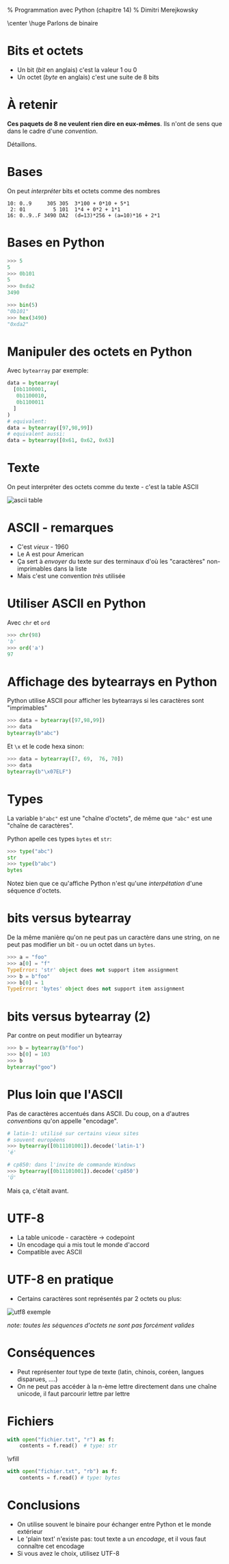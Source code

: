 % Programmation avec Python (chapitre 14)
% Dimitri Merejkowsky

\center \huge Parlons de binaire

# Bits et octets

* Un bit (*bit* en anglais) c'est la valeur 1 ou 0
* Un octet (*byte* en anglais) c'est une suite de 8 bits

# À retenir

**Ces paquets de 8 ne veulent rien dire en eux-mêmes**.
Ils n'ont de sens que dans le cadre d'une *convention*.

Détaillons.


# Bases

On peut *interpréter* bits et octets comme des nombres

```
10: 0..9     305 305  3*100 + 0*10 + 5*1
 2: 01         5 101  1*4 + 0*2 + 1*1
16: 0..9..F 3490 DA2  (d=13)*256 + (a=10)*16 + 2*1
```

# Bases en Python

```python
>>> 5
5
>>> 0b101
5
>>> 0xda2
3490
```

```python
>>> bin(5)
"0b101"
>>> hex(3490)
"0xda2"
```

# Manipuler des octets en Python

Avec `bytearray` par exemple:

```python
data = bytearray(
  [0b1100001,
   0b1100010,
   0b1100011
  ]
)
# equivalent:
data = bytearray([97,98,99])
# equivalent aussi:
data = bytearray([0x61, 0x62, 0x63]
```


# Texte

On peut interpréter des octets comme du texte - c'est la table ASCII

![ascii table](img/ascii-table.png)

# ASCII - remarques

* C'est *vieux* - 1960
* Le A est pour American
* Ça sert à *envoyer* du texte sur des terminaux d'où les "caractères" non-imprimables dans la liste
* Mais c'est une convention *très* utilisée

# Utiliser ASCII en Python

Avec `chr` et `ord`

```python
>>> chr(98)
'b'
>>> ord('a')
97
```

# Affichage des bytearrays en Python

Python utilise ASCII pour afficher les bytearrays si les caractères sont "imprimables"

```python
>>> data = bytearray([97,98,99])
>>> data
bytearray(b"abc")
```

Et `\x` et le code hexa sinon:

```python
>>> data = bytearray([7, 69,  76, 70])
>>> data
bytearray(b"\x07ELF")
```

# Types

La variable `b"abc"` est une "chaîne d'octets", de même que `"abc"` est une "chaîne de caractères".

Python apelle ces types `bytes` et `str`:

```python
>>> type("abc")
str
>>> type(b"abc")
bytes
```
Notez bien que ce qu'affiche Python n'est qu'une *interpétation* d'une séquence d'octets.

# bits versus bytearray

De la même manière qu'on ne peut pas un caractère dans une string, on ne peut
pas modifier un bit - ou un octet dans un `bytes`.

```python
>>> a = "foo"
>>> a[0] = "f"
TypeError: 'str' object does not support item assignment
>>> b = b"foo"
>>> b[0] = 1
TypeError: 'bytes' object does not support item assignment
```

# bits versus bytearray (2)

Par contre on peut modifier un bytearray

```python
>>> b = bytearray(b"foo")
>>> b[0] = 103
>>> b
bytearray("goo")
```


# Plus loin que l'ASCII

Pas de caractères accentués dans ASCII. Du coup, on a d'autres *conventions* qu'on appelle "encodage".

```python
# latin-1: utilisé sur certains vieux sites
# souvent européens
>>> bytearray([0b11101001]).decode('latin-1')
'é'
```

```python
# cp850: dans l'invite de commande Windows
>>> bytearray([0b11101001]).decode('cp850')
'Ú'
```

Mais ça, c'était avant.

# UTF-8

* La table unicode - caractère -> codepoint
* Un encodage qui a mis tout le monde d'accord
* Compatible avec ASCII

# UTF-8 en pratique

* Certains caractères sont représentés par 2 octets ou plus:

![utf8 exemple](img/utf8.png)

*note: toutes les séquences d'octets ne sont pas forcément valides*

# Conséquences

* Peut représenter *tout* type de texte (latin, chinois, coréen, langues disparues, ....)
* On ne peut pas accéder à la n-ème lettre directement dans une chaîne unicode, il faut parcourir lettre par lettre


# Fichiers

```python
with open("fichier.txt", "r") as f:
    contents = f.read()  # type: str
```

\vfill

```python
with open("fichier.txt", "rb") as f:
    contents = f.read() # type: bytes
```

# Conclusions

* On utilise souvent le binaire pour échanger entre Python et le monde extérieur
* Le 'plain text' n'existe pas: tout texte a un *encodage*, et il vous faut connaître cet encodage
* Si vous avez le choix, utilisez UTF-8
